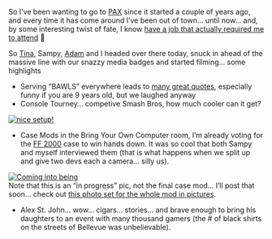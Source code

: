 So I&#8217;ve been wanting to go to <a href="http://www.pennyarcadeexpo.com" target="_blank">PAX</a> since it started a couple of years ago, and every time it has come around I&#8217;ve been out of town&#8230; until now&#8230; and, by some interesting twist of fate, I know <a href="http://www.on10.net/Blogs/TheShow/5132/" target="_blank" class="broken_link">have a job that actually required me to attend</a> 🙂

So <a href="http://www.tinawood.net/" target="_blank">Tina</a>, Sampy, <a href="http://adamkinney.com" target="_blank" class="broken_link">Adam</a> and I headed over there today, snuck in ahead of the massive line with our snazzy media badges and started filming&#8230; some highlights

  * Serving &#8220;BAWLS&#8221; everywhere leads to <a href="http://www.kinetixgaming.com/forums/index.php?PHPSESSID=429dd3fafa968a71f390a8670b5e075a&topic=406.0" target="_blank" class="broken_link">many great quotes</a>, especially funny if you are 9 years old, but we laughed anyway
  * Console Tourney&#8230; competive Smash Bros, how much cooler can it get?

[<img alt="nice setup!" hspace="0" src="http://static.flickr.com/62/224302604_d89f74b975_m.jpg" border="0" />](http://www.flickr.com/photos/66679426@N00/224302604/ "nice setup!")

  * Case Mods in the Bring Your Own Computer room, I&#8217;m already voting for the <a href="http://en.wikipedia.org/wiki/List_of_Penny_Arcade_characters#Minor_Characters" target="_blank">FF 2000</a> case to win hands down. It was so cool that both Sampy and myself interviewed them (that is what happens when we split up and give two devs each a camera&#8230; silly us).

[<img alt="Coming into being" hspace="0" src="http://static.flickr.com/59/203177875_2ad52d81c4_m.jpg" border="0" />](http://www.flickr.com/photos/66679426@N00/203177875/ "Coming into being")  
Note that this is an &#8220;in progress&#8221; pic, not the final case mod&#8230; I&#8217;ll post that soon&#8230; check out <a href="http://www.flickr.com/photos/theadam/tags/fruitfucker" target="_blank">this photo set for the whole mod in pictures</a>.

  * Alex St. John&#8230; wow&#8230; cigars&#8230; stories&#8230; and brave enough to bring his daughters to an event with many thousand gamers (the # of black shirts on the streets of Bellevue was unbelievable).